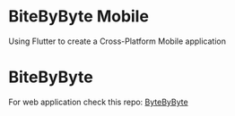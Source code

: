 # BiteByByte Mobile
Using Flutter to create a Cross-Platform Mobile application
# BiteByByte 
For web application check this repo: [ByteByByte](https://github.com/NikoKaramitos/BiteByByte)
